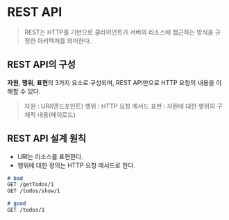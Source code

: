 # REST API

> REST는 HTTP를 기반으로 클라이언트가 서버의 리소스에 접근하는 방식을 규정한 아키텍처를 의미한다.

## REST API의 구성

**자원**, **행위**, **표현**의 3가지 요소로 구성되며, REST API만으로 HTTP 요청의 내용을 이해할 수 있다.

> 자원 : URI(엔드포인트)
> 행위 : HTTP 요청 메서드
> 표현 : 자원에 대한 행위의 구체적 내용(페이로드)

## REST API 설계 원칙

- URI는 리소스를 표현한다.
- 행위에 대한 정의는 HTTP 요청 메서드로 한다.

```md
# bad
GET /getTodos/1
GET /todos/show/1

# good
GET /todos/1
```
